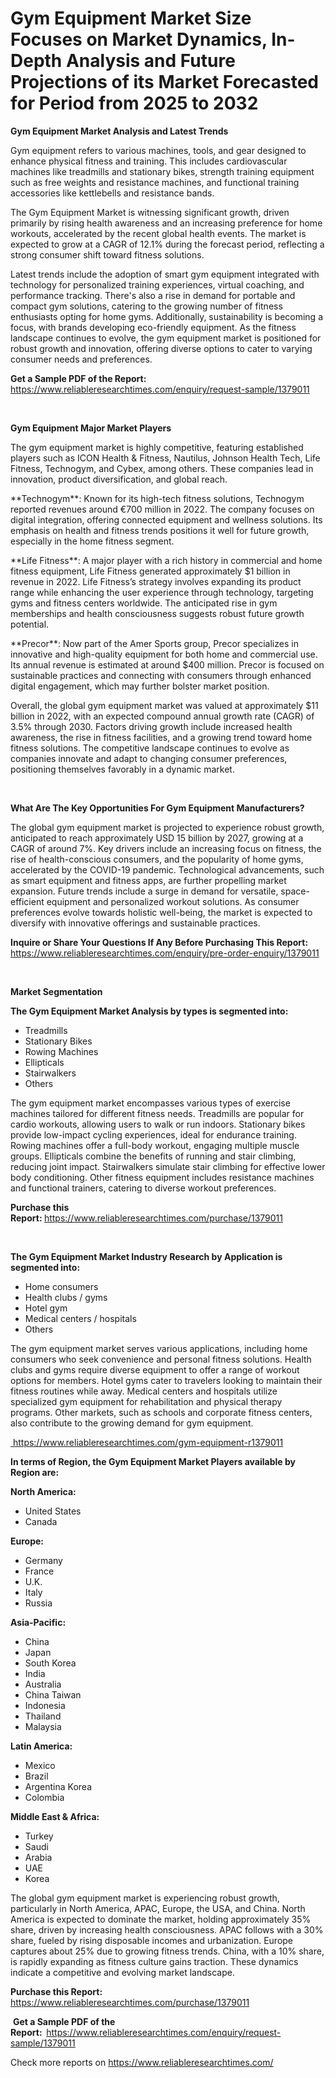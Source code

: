 <p><h1>Gym Equipment Market Size Focuses on Market Dynamics, In-Depth Analysis and Future Projections of its Market Forecasted for Period from 2025 to 2032</h1></p><p><strong>Gym Equipment Market Analysis and Latest Trends</strong></p>
<p><p>Gym equipment refers to various machines, tools, and gear designed to enhance physical fitness and training. This includes cardiovascular machines like treadmills and stationary bikes, strength training equipment such as free weights and resistance machines, and functional training accessories like kettlebells and resistance bands. </p><p>The Gym Equipment Market is witnessing significant growth, driven primarily by rising health awareness and an increasing preference for home workouts, accelerated by the recent global health events. The market is expected to grow at a CAGR of 12.1% during the forecast period, reflecting a strong consumer shift toward fitness solutions. </p><p>Latest trends include the adoption of smart gym equipment integrated with technology for personalized training experiences, virtual coaching, and performance tracking. There's also a rise in demand for portable and compact gym solutions, catering to the growing number of fitness enthusiasts opting for home gyms. Additionally, sustainability is becoming a focus, with brands developing eco-friendly equipment. As the fitness landscape continues to evolve, the gym equipment market is positioned for robust growth and innovation, offering diverse options to cater to varying consumer needs and preferences.</p></p>
<p><strong>Get a Sample PDF of the Report:&nbsp;</strong> <a href="https://www.reliableresearchtimes.com/enquiry/request-sample/1379011?utm_campaign=3297&utm_medium=2&utm_source=Github&utm_content=ia&utm_term=08042025&utm_id=gym-equipment">https://www.reliableresearchtimes.com/enquiry/request-sample/1379011</a></p>
<p>&nbsp;</p>
<p><strong>Gym Equipment Major Market Players</strong></p>
<p><p>The gym equipment market is highly competitive, featuring established players such as ICON Health & Fitness, Nautilus, Johnson Health Tech, Life Fitness, Technogym, and Cybex, among others. These companies lead in innovation, product diversification, and global reach.</p><p>**Technogym**: Known for its high-tech fitness solutions, Technogym reported revenues around €700 million in 2022. The company focuses on digital integration, offering connected equipment and wellness solutions. Its emphasis on health and fitness trends positions it well for future growth, especially in the home fitness segment.</p><p>**Life Fitness**: A major player with a rich history in commercial and home fitness equipment, Life Fitness generated approximately $1 billion in revenue in 2022. Life Fitness’s strategy involves expanding its product range while enhancing the user experience through technology, targeting gyms and fitness centers worldwide. The anticipated rise in gym memberships and health consciousness suggests robust future growth potential.</p><p>**Precor**: Now part of the Amer Sports group, Precor specializes in innovative and high-quality equipment for both home and commercial use. Its annual revenue is estimated at around $400 million. Precor is focused on sustainable practices and connecting with consumers through enhanced digital engagement, which may further bolster market position.</p><p>Overall, the global gym equipment market was valued at approximately $11 billion in 2022, with an expected compound annual growth rate (CAGR) of 3.5% through 2030. Factors driving growth include increased health awareness, the rise in fitness facilities, and a growing trend toward home fitness solutions. The competitive landscape continues to evolve as companies innovate and adapt to changing consumer preferences, positioning themselves favorably in a dynamic market.</p></p>
<p>&nbsp;</p>
<p><strong>What Are The Key Opportunities For Gym Equipment Manufacturers?</strong></p>
<p><p>The global gym equipment market is projected to experience robust growth, anticipated to reach approximately USD 15 billion by 2027, growing at a CAGR of around 7%. Key drivers include an increasing focus on fitness, the rise of health-conscious consumers, and the popularity of home gyms, accelerated by the COVID-19 pandemic. Technological advancements, such as smart equipment and fitness apps, are further propelling market expansion. Future trends include a surge in demand for versatile, space-efficient equipment and personalized workout solutions. As consumer preferences evolve towards holistic well-being, the market is expected to diversify with innovative offerings and sustainable practices.</p></p>
<p><strong>Inquire or Share Your Questions If Any Before Purchasing This Report:</strong> <a href="https://www.reliableresearchtimes.com/enquiry/pre-order-enquiry/1379011?utm_campaign=3297&utm_medium=2&utm_source=Github&utm_content=ia&utm_term=08042025&utm_id=gym-equipment">https://www.reliableresearchtimes.com/enquiry/pre-order-enquiry/1379011</a></p>
<p>&nbsp;</p>
<p><strong>Market Segmentation</strong></p>
<p><strong>The Gym Equipment Market Analysis by types is segmented into:</strong></p>
<p><ul><li>Treadmills</li><li>Stationary Bikes</li><li>Rowing Machines</li><li>Ellipticals</li><li>Stairwalkers</li><li>Others</li></ul></p>
<p><p>The gym equipment market encompasses various types of exercise machines tailored for different fitness needs. Treadmills are popular for cardio workouts, allowing users to walk or run indoors. Stationary bikes provide low-impact cycling experiences, ideal for endurance training. Rowing machines offer a full-body workout, engaging multiple muscle groups. Ellipticals combine the benefits of running and stair climbing, reducing joint impact. Stairwalkers simulate stair climbing for effective lower body conditioning. Other fitness equipment includes resistance machines and functional trainers, catering to diverse workout preferences.</p></p>
<p><strong>Purchase this Report:&nbsp;</strong><a href="https://www.reliableresearchtimes.com/purchase/1379011?utm_campaign=3297&utm_medium=2&utm_source=Github&utm_content=ia&utm_term=08042025&utm_id=gym-equipment">https://www.reliableresearchtimes.com/purchase/1379011</a></p>
<p>&nbsp;</p>
<p><strong>The Gym Equipment Market Industry Research by Application is segmented into:</strong></p>
<p><ul><li>Home consumers</li><li>Health clubs / gyms</li><li>Hotel gym</li><li>Medical centers / hospitals</li><li>Others</li></ul></p>
<p><p>The gym equipment market serves various applications, including home consumers who seek convenience and personal fitness solutions. Health clubs and gyms require diverse equipment to offer a range of workout options for members. Hotel gyms cater to travelers looking to maintain their fitness routines while away. Medical centers and hospitals utilize specialized gym equipment for rehabilitation and physical therapy programs. Other markets, such as schools and corporate fitness centers, also contribute to the growing demand for gym equipment.</p></p>
<p><a href="https://www.reliableresearchtimes.com/gym-equipment-r1379011?utm_campaign=3297&utm_medium=2&utm_source=Github&utm_content=ia&utm_term=08042025&utm_id=gym-equipment">&nbsp;https://www.reliableresearchtimes.com/gym-equipment-r1379011</a></p>
<p><strong>In terms of Region, the Gym Equipment Market Players available by Region are:</strong></p>
<p>
    <p> <strong> North America: </strong>
        <ul>
            <li>United States</li>
            <li>Canada</li>
        </ul>
        </p> 
    <p> <strong> Europe: </strong>
        <ul>
            <li>Germany</li>
            <li>France</li>
            <li>U.K.</li>
            <li>Italy</li>
            <li>Russia</li>
        </ul>
        </p> 
    <p> <strong> Asia-Pacific: </strong>
        <ul>
            <li>China</li>
            <li>Japan</li>
            <li>South Korea</li>
            <li>India</li>
            <li>Australia</li>
            <li>China Taiwan</li>
            <li>Indonesia</li>
            <li>Thailand</li>
            <li>Malaysia</li>
        </ul>
        </p> 
    <p> <strong> Latin America: </strong>
        <ul>
            <li>Mexico</li>
            <li>Brazil</li>
            <li>Argentina Korea</li>
            <li>Colombia</li>
        </ul>
        </p> 
    <p> <strong> Middle East & Africa: </strong>
        <ul>
            <li>Turkey</li>
            <li>Saudi</li>
            <li>Arabia</li>
            <li>UAE</li>
            <li>Korea</li>
        </ul>
    </p>
    </p>
<p><p>The global gym equipment market is experiencing robust growth, particularly in North America, APAC, Europe, the USA, and China. North America is expected to dominate the market, holding approximately 35% share, driven by increasing health consciousness. APAC follows with a 30% share, fueled by rising disposable incomes and urbanization. Europe captures about 25% due to growing fitness trends. China, with a 10% share, is rapidly expanding as fitness culture gains traction. These dynamics indicate a competitive and evolving market landscape.</p></p>
<p><strong>Purchase this Report: </strong><a href="https://www.reliableresearchtimes.com/purchase/1379011?utm_campaign=3297&utm_medium=2&utm_source=Github&utm_content=ia&utm_term=08042025&utm_id=gym-equipment">https://www.reliableresearchtimes.com/purchase/1379011</a></p>
<p>&nbsp;<strong>Get a Sample PDF of the Report:&nbsp;&nbsp;</strong><a href="https://www.reliableresearchtimes.com/enquiry/request-sample/1379011?utm_campaign=3297&utm_medium=2&utm_source=Github&utm_content=ia&utm_term=08042025&utm_id=gym-equipment">https://www.reliableresearchtimes.com/enquiry/request-sample/1379011</a></p>
<p><strong></strong></p>
<p>Check more reports on <a href="https://www.reliableresearchtimes.com/?utm_campaign=3297&utm_medium=2&utm_source=Github&utm_content=ia&utm_term=08042025&utm_id=gym-equipment">https://www.reliableresearchtimes.com/</a></p>